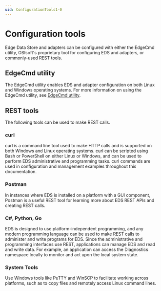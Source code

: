 ```yaml
---
uid: ConfigurationTools1-0
---
```


# Configuration tools

Edge Data Store and adapters can be configured with either the EdgeCmd utility, OSIsoft's proprietary tool for configuring EDS and adapters, or commonly-used REST tools.

## EdgeCmd utility

The EdgeCmd utility enables EDS and adapter configuration on both Linux and Windows operating systems. For more information on using the EdgeCmd utility, see [EdgeCmd utility](xref:Installedgecmd1-0).

## REST tools

The following tools can be used to make REST calls.

### curl

curl is a command line tool used to make HTTP calls and is supported on both Windows and Linux operating systems. curl can be scripted using Bash or PowerShell on either Linux or Windows, and can be used to perform EDS administrative and programming tasks. curl commands are used in configuration and management examples throughout this documentation.

### Postman

In instances where EDS is installed on a platform with a GUI component, Postman is a useful REST tool for learning more about EDS REST APIs and creating REST calls. 

### C#, Python, Go

EDS is designed to use platform-independent programming, and any modern programming language can be used to make REST calls to administer and write programs for EDS. Since the administrative and programming interfaces use REST, applications can manage EDS and read and write data. For example, an application can access the Diagnostics namespace locally to monitor and act upon the local system state.

### System Tools

Use Windows tools like PuTTY and WinSCP to facilitate working across platforms, such as to copy files and remotely access Linux command lines.
